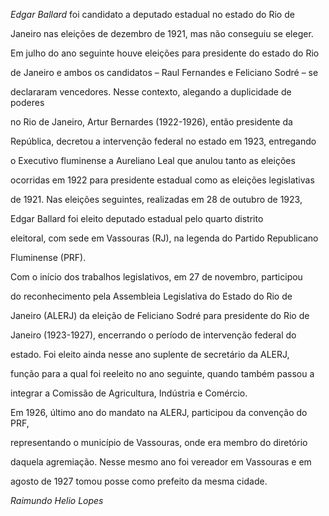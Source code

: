 

*Edgar Ballard* foi candidato a deputado estadual no estado do Rio de

Janeiro nas eleições de dezembro de 1921, mas não conseguiu se eleger.



Em julho do ano seguinte houve eleições para presidente do estado do Rio

de Janeiro e ambos os candidatos – Raul Fernandes e Feliciano Sodré – se

declararam vencedores. Nesse contexto, alegando a duplicidade de poderes

no Rio de Janeiro, Artur Bernardes (1922-1926), então presidente da

República, decretou a intervenção federal no estado em 1923, entregando

o Executivo fluminense a Aureliano Leal que anulou tanto as eleições

ocorridas em 1922 para presidente estadual como as eleições legislativas

de 1921. Nas eleições seguintes, realizadas em 28 de outubro de 1923,

Edgar Ballard foi eleito deputado estadual pelo quarto distrito

eleitoral, com sede em Vassouras (RJ), na legenda do Partido Republicano

Fluminense (PRF).



Com o início dos trabalhos legislativos, em 27 de novembro, participou

do reconhecimento pela Assembleia Legislativa do Estado do Rio de

Janeiro (ALERJ) da eleição de Feliciano Sodré para presidente do Rio de

Janeiro (1923-1927), encerrando o período de intervenção federal do

estado. Foi eleito ainda nesse ano suplente de secretário da ALERJ,

função para a qual foi reeleito no ano seguinte, quando também passou a

integrar a Comissão de Agricultura, Indústria e Comércio.



Em 1926, último ano do mandato na ALERJ, participou da convenção do PRF,

representando o município de Vassouras, onde era membro do diretório

daquela agremiação. Nesse mesmo ano foi vereador em Vassouras e em

agosto de 1927 tomou posse como prefeito da mesma cidade.



*Raimundo Helio Lopes*




